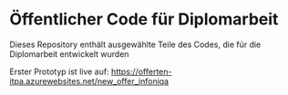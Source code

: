 # Öffentlicher Code für Diplomarbeit

Dieses Repository enthält ausgewählte Teile des Codes, die für die Diplomarbeit entwickelt wurden

Erster Prototyp ist live auf: https://offerten-itpa.azurewebsites.net/new_offer_infoniqa
